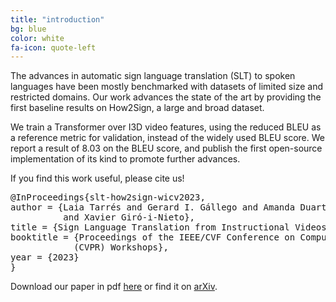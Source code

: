 ```yaml
---
title: "introduction"
bg: blue
color: white
fa-icon: quote-left
---
```


The advances in automatic sign language translation (SLT) to spoken languages have been mostly benchmarked with datasets of limited size and restricted domains.
Our work advances the state of the art by providing the first baseline results on How2Sign, a large and broad dataset.

We train a Transformer over I3D video features, using the reduced BLEU as a reference metric for validation, instead of the widely used BLEU score.
We report a result of 8.03 on the BLEU score, and publish the first open-source implementation of its kind to promote further advances.

<!--
<video width="320" height="240" controls>
    <source src="./assets/example_1_slt.mp4" type=video/mp4>
</video>
-->

If you find this work useful, please cite us!

<pre>
@InProceedings{slt-how2sign-wicv2023,
author = {Laia Tarrés and Gerard I. Gállego and Amanda Duarte and Jordi Torres 
          and Xavier Giró-i-Nieto},
title = {Sign Language Translation from Instructional Videos},
booktitle = {Proceedings of the IEEE/CVF Conference on Computer Vision and Pattern Recognition 
            (CVPR) Workshops},
year = {2023}
}
</pre>

Download our paper in pdf [here](https://openaccess.thecvf.com/content/CVPR2023W/WiCV/html/Tarres_Sign_Language_Translation_from_Instructional_Videos_CVPRW_2023_paper.html) or find it on [arXiv](https://arxiv.org/abs/2304.06371).